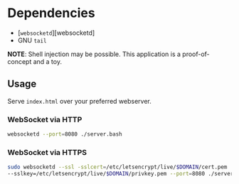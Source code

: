 # Dependencies

* [`websocketd`][websocketd]
* GNU `tail`

**NOTE**: Shell injection may be possible. This application is
a proof-of-concept and a toy.

## Usage

Serve `index.html` over your preferred webserver.

### WebSocket via HTTP

```bash
websocketd --port=8080 ./server.bash
```

### WebSocket via HTTPS

```bash
sudo websocketd --ssl -sslcert=/etc/letsencrypt/live/$DOMAIN/cert.pem
--sslkey=/etc/letsencrypt/live/$DOMAIN/privkey.pem --port=8080 ./server.bash
```
